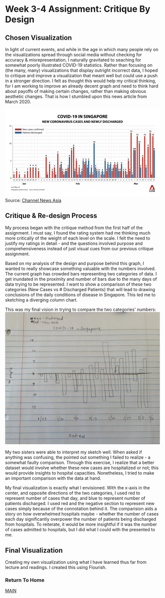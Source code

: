 
# Week 3-4 Assignment: Critique By Design


## Chosen Visualization

In light of current events, and while in the age in which many people rely on the visualizations spread through social media without checking for accuracy & misrepresentation, I naturally gravitated to seaching for somewhat poorly illustrated COVID-19 statistics. Rather than focusing on (the many, many) visualizations that display outright incorrect data, I hoped to critique and improve a visualization that meant well but could use a push in a stronger direction. I felt as thought this would help my critical thinking, for I am working to improve an already decent graph and need to think hard about payoffs of making certain changes, rather than making obvious aesthetic changes. That is how I stumbled upon this news article from March 2020. 

![COVID-19 in Singapore](/images/covid_singapore.png)
Source: [Channel News Asia](https://www.channelnewsasia.com/news/singapore/covid19-coronavirus-singapore-health-march-14-12538392)

## Critique & Re-design Process

My process began with the critique method from the first half of the assignment. I must say, I found the rating system had me thinking much more critically of the weight of each level on the scale. I felt the need to justify my ratings in detail - and the questions involved purpose and comprehensiveness instead of just visual cues from our previous critique assignment. 

Based on my analysis of the design and purpose behind this graph, I wanted to really showcase something valuable with the numbers involved. The current graph has crowded bars representing two categories of data. I get inundated in the proximity and number of bars due to the many days of data trying to be represented. I want to show a comparison of these two categories (New Cases vs # Discharged Patients) that will lead to drawing conclusions of the daily conditions of disease in Singapore. This led me to sketching a diverging column chart.

This was my final vision in trying to compare the two categories' numbers:
![Sketch](/images/IMG_6149.jpg)

My two sisters were able to interpret my sketch well. When asked if anything was confusing, the pointed out something I failed to realize - a somewhat faulty comparison. Through this exercise, I realize that a better dataset would involve whether these new cases are hospitalized or not; this would provide insights to hospital capacities. Nonetheless, I tried to make an important comparison with the data at hand. 

My final visualization is exactly what I envisioned. With the x-axis in the center, and opposite directions of the two categories, I used red to represent number of cases that day, and blue to represent number of patients discharged. I used red and the negative section to represent new cases simply because of the connotation behind it. The comparision aids a story on how overwhelmed hospitals maybe - whether the number of cases each day significantly overpower the number of patients being discharged from hospitals. To reiterate, it would be more insightful if it was the number of cases admitted to hospitals, but I did what I could with the presented to me. 

## Final Visualization
Creating my own visualization using what I have learned thus far from lecture and readings. I created this using Flourish.
<br>
<div class="flourish-embed flourish-chart" data-src="visualisation/4369652"><script src="https://public.flourish.studio/resources/embed.js"></script></div>

### Return To Home
[MAIN](/README.md)

